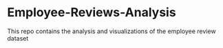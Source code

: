 # Employee-Reviews-Analysis
This repo contains the analysis and visualizations of the employee review dataset
